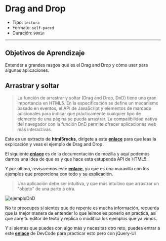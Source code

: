 # Drag and Drop

- Tipo: `lectura`
- Formato: `self-paced`
- Duración: `90min`

***

## Objetivos de Aprendizaje

Entender a grandes rasgos qué es el Drag and Drop y cómo usar para
algunas aplicaciones.

## Arrastrar y soltar

>La función de arrastrar y soltar (Drag and Drop, DnD) tiene una gran
>importancia en HTML5. En la especificación se define un mecanismo basado en
>eventos, el API de JavaScript y elementos de marcado adicionales para indicar
>que prácticamente cualquier tipo de elemento de una página se pueda arrastrar.
>La compatibilidad nativa del navegador con la función DnD permite ofrecer
>aplicaciones web más interactivas.

Este es un extracto de **html5rocks**, dirígete a este
**[enlace](https://www.html5rocks.com/es/tutorials/dnd/basics/)** para que leas
la explicación y veas el ejemplo de Drag and Drop.

El siguiente **[enlace](https://developer.mozilla.org/es/docs/DragDrop/Drag_and_Drop)**
es de la documentación de mozilla y aquí podemos darnos una idea de que es y que
hace esta estupenda API de HTML5.

Y por último, revisaremos este **[enlace](http://www.desarrollolibre.net/blog/tema/45/html/el-drag-and-drop-en-html5-javascript#.Wniowa6WbIU)**,
ya que es una maravilla con los ejemplos que proporciona con todo y
su explicación.

>Una aplicación debe ser intuitiva, y que más intuitivo que arrastrar un
>"objeto" de una parte a otra.

![ejemploDnD](http://www.desarrollolibre.net/public/images/example/html/drag-and-drop/ejemplo-drag-and-drop-html5.gif)

No te preocupes si sientes que de repente es mucha información, recuerda que la
mejor manera de entender lo que leímos es ponerlo en practica, así que abre tu
editor de texto y replica o modifica los ejemplos que ya vimos.

Y si sientes que puedes con algo más y necesitas otro reto, puedes entrar a
este **[enlace](https://devcode.la/tutoriales/draggable-con-jquery-ui/)**
de DevCode para practicar esto pero con jQuery-UI
